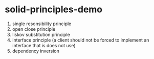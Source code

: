 # solid-principles-demo
1. single resonsibility principle
2. open close principle
3. liskov substitution principle
4. interface principle (a client should not be forced to implement an interface that is does not use)
5. dependency inversion
